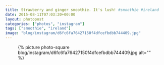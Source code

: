 ```yaml
---
title: Strawberry and ginger smoothie. It's lush! #smoothie #ireland
date: 2015-08-11T07:03:20+00:00
layout: photopost
categories: ["photos", "instagram"]
tags: ["smoothie", "ireland"]
image: "blog/instagram/d6fc6fa76427150f4dfcefbdbb744409.jpg"
---
```


<figure class="photo photo--square">
  {% picture photo-square blog/instagram/d6fc6fa76427150f4dfcefbdbb744409.jpg alt="" %}
</figure>


